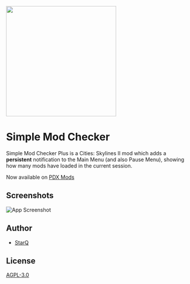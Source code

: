 
<img src="https://raw.githubusercontent.com/qstar-inc/cities2-SimpleModChecker/master/Properties/Thumbnail.png" width="300"/>

# Simple Mod Checker
Simple Mod Checker Plus is a Cities: Skylines II mod which adds a **persistent** notification to the Main Menu (and also Pause Menu), showing how many mods have loaded in the current session.

Now available on [PDX Mods](https://mods.paradoxplaza.com/mods/79186/Windows)

## Screenshots
![App Screenshot](https://raw.githubusercontent.com/qstar-inc/cities2-SimpleModChecker/master/Properties/Notification.jpg)


## Author
- [StarQ](https://www.github.com/qstar-inc)

## License
[AGPL-3.0](#AGPL-3.0-1-ov-file)